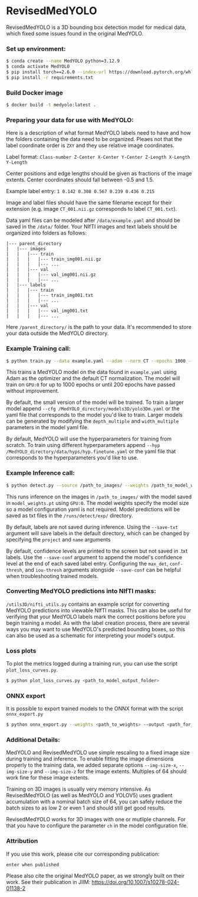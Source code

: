 # RevisedMedYOLO

RevisedMedYOLO is a 3D bounding box detection model for medical data, which fixed some issues found in the original MedYOLO.

### Set up environment:

```bash
$ conda create --name MedYOLO python=3.12.9
$ conda activate MedYOLO
$ pip install torch==2.6.0 --index-url https://download.pytorch.org/whl/cu118
$ pip install -r requirements.txt
```

### Build Docker image

```bash
$ docker build -t medyolo:latest .
```

### Preparing your data for use with MedYOLO:

Here is a description of what format MedYOLO labels need to have and how the folders containing the data need to be organized. Pleaes not that the label coordinate order is `ZXY` and they use relative image coordinates.

Label format: `Class-number Z-Center X-Center Y-Center Z-Length X-Length Y-Length`

Center positions and edge lengths should be given as fractions of the image extents.
Center coordinates should fall between -0.5 and 1.5.

Example label entry: `1 0.142 0.308 0.567 0.239 0.436 0.215`

Image and label files should have the same filename except for their extension (e.g. image `CT_001.nii.gz` corresponds to label `CT_001.txt`).

Data yaml files can be modeled after `/data/example.yaml` and should be saved in the `/data/` folder.
Your NIfTI images and text labels should be organized into folders as follows:

```
|--- parent_directory
|   |--- images
|   |   |--- train
|   |   |   |--- train_img001.nii.gz
|   |   |   |--- ...
|   |   |--- val
|   |   |   |--- val_img001.nii.gz
|   |   |   |--- ...
|   |--- labels
|   |   |--- train
|   |   |   |--- train_img001.txt
|   |   |   |--- ...
|   |   |--- val
|   |   |   |--- val_img001.txt
|   |   |   |--- ...
```

Here `/parent_directory/` is the path to your data.
It's recommended to store your data outside the MedYOLO directory.

### Example Training call:

```bash
$ python train.py --data example.yaml --adam --norm CT --epochs 1000 --patience 200 --device 0
```

This trains a MedYOLO model on the data found in `example.yaml` using Adam as the optimizer and the default CT normalization.
The model will train on `GPU:0` for up to 1000 epochs or until 200 epochs have passed without improvement.

By default, the small version of the model will be trained.
To train a larger model append `--cfg /MedYOLO_directory/models3D/yolo3Dm.yaml` or the yaml file that corresponds to the model you'd like to train.
Larger models can be generated by modifying the `depth_multiple` and `width_multiple` parameters in the model yaml file.

By default, MedYOLO will use the hyperparameters for training from scratch.
To train using different hyperparameters append `--hyp /MedYOLO_directory/data/hyps/hyp.finetune.yaml` or the yaml file that corresponds to the hyperparameters you'd like to use.

### Example Inference call:

```bash
$ python detect.py --source /path_to_images/ --weights /path_to_model_weights/model_weights.pt --device 0 --save-txt
```

This runs inference on the images in `/path_to_images/` with the model saved in `model_weights.pt` using `GPU:0`.
The model weights specify the model size so a model configuration yaml is not required.
Model predictions will be saved as txt files in the `/runs/detect/exp/` directory.

By default, labels are not saved during inference.
Using the `--save-txt` argument will save labels in the default directory, which can be changed by specifying the `project` and `name` arguments

By default, confidence levels are printed to the screen but not saved in .txt labels.
Use the `--save-conf` argument to append the model's confidence level at the end of each saved label entry.
Configuring the `max_det`, `conf-thresh`, and `iou-thresh` arguments alongside `--save-conf` can be helpful when troubleshooting trained models.

### Converting MedYOLO predictions into NIfTI masks:

`/utils3D/nifti_utils.py` contains an example script for converting MedYOLO predictions into viewable NIfTI masks.
This can also be useful for verifying that your MedYOLO labels mark the correct positions before you begin training a model.
As with the label creation process, there are several ways you may want to use MedYOLO's predicted bounding boxes, so this can also be used as a schematic for interpreting your model's output.

### Loss plots

To plot the metrics logged during a training run, you can use the script `plot_loss_curves.py`.

```bash
$ python plot_loss_curves.py <path_to_model_output_folder>
```

### ONNX export

It is possible to export trained models to the ONNX format with the script `onnx_export.py`

```bash
$ python onnx_export.py --weights <path_to_weights> --output <path_for_onnx_model> --img-size-x 256 --img-size-y 256 --img-size-z 256 --input-channels 2
```


### Additional Details:

MedYOLO and RevisedMedYOLO use simple rescaling to a fixed image size during training and inference. To enable fitting the image dimensions properly to the training data, we added separate options `--img-size-x`, `--img-size-y` and `--img-size-z` for the image extents. Multiples of 64 should work fine for these image extents.

Training on 3D images is usually very memory intensive. As RevisedMedYOLO (as well as MedYOLO and YOLOV5) uses gradient accumulation with a nominal batch size of 64, you can safely reduce the batch sizes to as low 2 or even 1 and should still get good results.

RevisedMedYOLO works for 3D images with one or mutliple channels. For that you have to configure the parameter `ch` in the model configuration file. 

### Attribution

If you use this work, please cite our corresponding publication:

`enter when published`

Please also cite the original MedYOLO paper, as we strongly built on their work. See their publication in JIIM: https://doi.org/10.1007/s10278-024-01138-2

